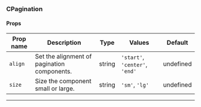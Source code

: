### CPagination

#### Props

| Prop name          | Description                                 | Type   | Values                         | Default   |
| ------------------ | ------------------------------------------- | ------ | ------------------------------ | --------- |
| <code>align</code> | Set the alignment of pagination components. | string | `'start'`, `'center'`, `'end'` | undefined |
| <code>size</code>  | Size the component small or large.          | string | `'sm'`, `'lg'`                 | undefined |

---

